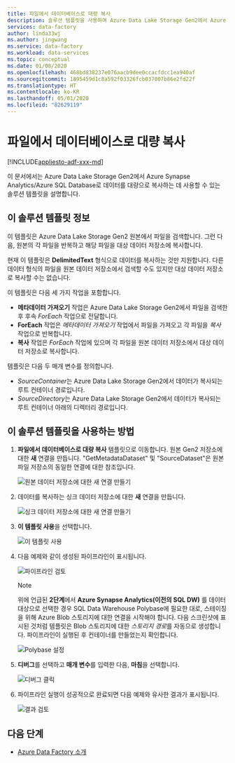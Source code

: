 ```yaml
---
title: 파일에서 데이터베이스로 대량 복사
description: 솔루션 템플릿을 사용하여 Azure Data Lake Storage Gen2에서 Azure Synapse Analytics/Azure SQL Database로 데이터를 대량으로 복사하는 방법을 알아봅니다.
services: data-factory
author: linda33wj
ms.author: jingwang
ms.service: data-factory
ms.workload: data-services
ms.topic: conceptual
ms.date: 01/08/2020
ms.openlocfilehash: 468bd838237e076aacb9dee0ccacfdcc1ea940af
ms.sourcegitcommit: 1895459d1c8a592f03326fcb037007b86e2fd22f
ms.translationtype: HT
ms.contentlocale: ko-KR
ms.lasthandoff: 05/01/2020
ms.locfileid: "82629119"
---
```

# <a name="bulk-copy-from-files-to-database"></a>파일에서 데이터베이스로 대량 복사

[!INCLUDE[appliesto-adf-xxx-md](includes/appliesto-adf-xxx-md.md)]

이 문서에서는 Azure Data Lake Storage Gen2에서 Azure Synapse Analytics/Azure SQL Database로 데이터를 대량으로 복사하는 데 사용할 수 있는 솔루션 템플릿을 설명합니다.

## <a name="about-this-solution-template"></a>이 솔루션 템플릿 정보

이 템플릿은 Azure Data Lake Storage Gen2 원본에서 파일을 검색합니다. 그런 다음, 원본의 각 파일을 반복하고 해당 파일을 대상 데이터 저장소에 복사합니다. 

현재 이 템플릿은 **DelimitedText** 형식으로 데이터를 복사하는 것만 지원합니다. 다른 데이터 형식의 파일을 원본 데이터 저장소에서 검색할 수도 있지만 대상 데이터 저장소로 복사할 수는 없습니다.  

이 템플릿은 다음 세 가지 작업을 포함합니다.
- **메타데이터 가져오기** 작업은 Azure Data Lake Storage Gen2에서 파일을 검색한 후 후속 *ForEach* 작업으로 전달합니다.
- **ForEach** 작업은 *메타데이터 가져오기* 작업에서 파일을 가져오고 각 파일을 *복사* 작업으로 반복합니다.
- **복사** 작업은 *ForEach* 작업에 있으며 각 파일을 원본 데이터 저장소에서 대상 데이터 저장소로 복사합니다.

템플릿은 다음 두 매개 변수를 정의합니다.
- *SourceContainer*는 Azure Data Lake Storage Gen2에서 데이터가 복사되는 루트 컨테이너 경로입니다. 
- *SourceDirectory*는 Azure Data Lake Storage Gen2에서 데이터가 복사되는 루트 컨테이너 아래의 디렉터리 경로입니다.

## <a name="how-to-use-this-solution-template"></a>이 솔루션 템플릿을 사용하는 방법

1. **파일에서 데이터베이스로 대량 복사** 템플릿으로 이동합니다. 원본 Gen2 저장소에 대한 **새** 연결을 만듭니다. "GetMetadataDataset" 및 "SourceDataset"은 원본 파일 저장소의 동일한 연결에 대한 참조입니다.

    ![원본 데이터 저장소에 대한 새 연결 만들기](media/solution-template-bulk-copy-from-files-to-database/source-connection.png)

2. 데이터를 복사하는 싱크 데이터 저장소에 대한 **새** 연결을 만듭니다.

    ![싱크 데이터 저장소에 대한 새 연결 만들기](media/solution-template-bulk-copy-from-files-to-database/destination-connection.png)
    
3. **이 템플릿 사용**을 선택합니다.

    ![이 템플릿 사용](media/solution-template-bulk-copy-from-files-to-database/use-template.png)
    
4. 다음 예제와 같이 생성된 파이프라인이 표시됩니다.

    ![파이프라인 검토](media/solution-template-bulk-copy-from-files-to-database/new-pipeline.png)

    > [!NOTE]
    > 위에 언급된 **2단계**에서 **Azure Synapse Analytics(이전의 SQL DW)** 를 데이터 대상으로 선택한 경우 SQL Data Warehouse Polybase에 필요한 대로, 스테이징을 위해 Azure Blob 스토리지에 대한 연결을 시작해야 합니다. 다음 스크린샷에 표시된 것처럼 템플릿은 Blob 스토리지에 대한 *스토리지 경로*를 자동으로 생성합니다. 파이프라인이 실행된 후 컨테이너를 만들었는지 확인합니다.
        
    ![Polybase 설정](media/solution-template-bulk-copy-from-files-to-database/staging-account.png)

5. **디버그**를 선택하고 **매개 변수**를 입력한 다음, **마침**을 선택합니다.

    ![**디버그** 클릭](media/solution-template-bulk-copy-from-files-to-database/debug-run.png)

6. 파이프라인 실행이 성공적으로 완료되면 다음 예제와 유사한 결과가 표시됩니다.

    ![결과 검토](media/solution-template-bulk-copy-from-files-to-database/run-succeeded.png)

       
## <a name="next-steps"></a>다음 단계

- [Azure Data Factory 소개](introduction.md)